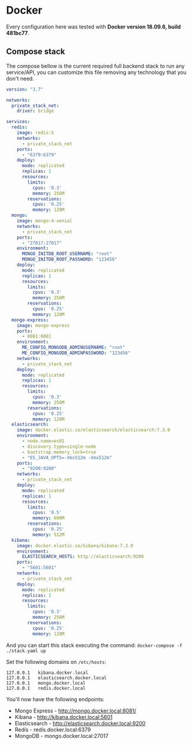# Docker

Every configuration here was tested with **Docker version 18.09.6, build 481bc77**.

## Compose stack

The compose bellow is the current required full backend stack to run any service/API, you can customize this file removing any technology that you don't need.

```yml
version: "3.7"

networks:
  private_stack_net:
    driver: bridge

services:
  redis:
    image: redis:5
    networks:
      - private_stack_net
    ports:
      - "6379:6379"
    deploy:
      mode: replicated
      replicas: 1
      resources:
        limits:
          cpus: '0.3'
          memory: 256M
        reservations:
          cpus: '0.25'
          memory: 128M
  mongo:
    image: mongo:4-xenial
    networks:
      - private_stack_net
    ports:
      - "27017:27017"
    environment:
      MONGO_INITDB_ROOT_USERNAME: "root"
      MONGO_INITDB_ROOT_PASSWORD: "123456"
    deploy:
      mode: replicated
      replicas: 1
      resources:
        limits:
          cpus: '0.3'
          memory: 256M
        reservations:
          cpus: '0.25'
          memory: 128M
  mongo-express:
    image: mongo-express
    ports:
      - 8081:8081
    environment:
      ME_CONFIG_MONGODB_ADMINUSERNAME: "root"
      ME_CONFIG_MONGODB_ADMINPASSWORD: "123456"
    networks:
      - private_stack_net
    deploy:
      mode: replicated
      replicas: 1
      resources:
        limits:
          cpus: '0.3'
          memory: 256M
        reservations:
          cpus: '0.25'
          memory: 128M
  elasticsearch:
    image: docker.elastic.co/elasticsearch/elasticsearch:7.3.0
    environment:
      - node.name=es01
      - discovery.type=single-node
      - bootstrap.memory_lock=true
      - "ES_JAVA_OPTS=-Xms512m -Xmx512m"
    ports:
      - "9200:9200"
    networks:
      - private_stack_net
    deploy:
      mode: replicated
      replicas: 1
      resources:
        limits:
          cpus: '0.5'
          memory: 600M
        reservations:
          cpus: '0.25'
          memory: 512M
  kibana:
    image: docker.elastic.co/kibana/kibana:7.3.0
    environment:
      ELASTICSEARCH_HOSTS: http://elasticsearch:9200
    ports:
      - "5601:5601"
    networks:
      - private_stack_net
    deploy:
      mode: replicated
      replicas: 1
      resources:
        limits:
          cpus: '0.3'
          memory: 256M
        reservations:
          cpus: '0.25'
          memory: 128M
```

And you can start this stack executing the command: `docker-compose -f ./stack.yaml up`

Set the following domains on `/etc/hosts`:

```
127.0.0.1	kibana.docker.local
127.0.0.1	elasticsearch.docker.local
127.0.0.1	mongo.docker.local
127.0.0.1	redis.docker.local
```

You'll now have the following endpoints:

* Mongo Express - http://mongo.docker.local:8081/
* Kibana - http://kibana.docker.local:5601
* Elasticsearch - http://elasticsearch.docker.local:9200
* Redis - redis.docker.local:6379
* MongoDB - mongo.docker.local:27017